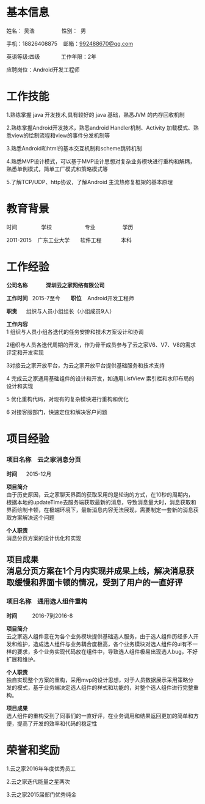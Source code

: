 # 基本信息  


姓名： 吴浩&nbsp; &nbsp;&nbsp; &nbsp;&nbsp; &nbsp;&nbsp; &nbsp;&nbsp; &nbsp;&nbsp; &nbsp;性别：&nbsp;&nbsp;男  

手机：18826408875  &nbsp; &nbsp;邮箱：992488670@qq.com  

英语等级:四级 &nbsp; &nbsp;&nbsp; &nbsp;&nbsp; &nbsp; &nbsp; &nbsp;工作年限：2年   

应聘岗位：Android开发工程师  
# 工作技能
1.熟练掌握 java 开发技术,具有较好的 java 基础，熟悉JVM 的内存回收机制  

2.熟练掌握Android开发技术，熟悉android Handler机制、Activity 加载模式、熟悉view的绘制流程和view的事件分发机制等

3.熟悉Android和html的基本交互机制和scheme跳转机制

4.熟悉MVP设计模式，可以基于MVP设计思想对复杂业务模块进行重构和解耦，熟悉单例模式，简单工厂模式和策略模式等  

5.了解TCP/UDP、http协议，了解Android 主流热修复框架的基本原理
# 教育背景
时间	&nbsp; &nbsp;&nbsp; &nbsp;&nbsp; &nbsp;&nbsp; &nbsp;&nbsp; &nbsp;学校	&nbsp; &nbsp;&nbsp; &nbsp;&nbsp; &nbsp;&nbsp;  &nbsp;&nbsp; &nbsp;&nbsp; &nbsp;&nbsp; &nbsp;专业	&nbsp; &nbsp;&nbsp; &nbsp;&nbsp; &nbsp;&nbsp; &nbsp;&nbsp; &nbsp;&nbsp; 学历

2011-2015	&nbsp; &nbsp;广东工业大学	&nbsp; &nbsp;&nbsp; &nbsp;软件工程	&nbsp; &nbsp;&nbsp; &nbsp;&nbsp; &nbsp;&nbsp; &nbsp;本科

# 工作经验
**公司名称**&nbsp; &nbsp;&nbsp; &nbsp;&nbsp; &nbsp;&nbsp; &nbsp;**深圳云之家网络有限公司**  

**工作时间**&nbsp; &nbsp;2015-7至今	&nbsp; &nbsp;&nbsp; &nbsp;**职位**	 &nbsp; &nbsp;Android开发工程师  

**职责**&nbsp; &nbsp;&nbsp; &nbsp;组织与人员小组组长（小组成员9人）  

**工作内容**  
1 组织与人员小组各迭代的任务安排和技术方案设计和协调  

2组织与人员各迭代周期的开发，作为骨干成员参与了云之家V6、V7、V8的需求评定和开发实现 

3对接云之家开放平台，为云之家开放平台提供基础服务和技术支持  

4 完成云之家通用基础组件的设计和开发，如通用ListView 索引栏和水印布局的设计和实现  

5 优化重构代码，对现有的复杂模块进行重构和优化  

6 对接客服部门，快速定位和解决客户问题
# 项目经验
### 项目名称&nbsp;&nbsp;&nbsp;&nbsp;云之家消息分页	  

**时间**&nbsp;&nbsp;&nbsp;&nbsp;&nbsp;&nbsp;2015-12月  

**项目简介**  
由于历史原因，云之家聊天界面的获取采用的是轮询的方式，在10秒的周期内，根据本地的updateTime去服务端获取最新的消息，导致消息量大时，消息获取和界面绘制卡顿，在极端环境下，最新消息内容无法展现，需要制定一套新的消息获取方案解决这个问题  

**个人职责**  
消息分页方案的设计优化和实现

**项目成果**  
消息分页方案在1个月内实现并成果上线，解决消息获取缓慢和界面卡顿的情况，受到了用户的一直好评
-----

### 项目名称&nbsp;&nbsp;&nbsp;&nbsp;通用选人组件重构 

**时间**&nbsp;&nbsp;&nbsp;&nbsp;&nbsp;&nbsp;&nbsp;&nbsp;&nbsp;&nbsp;2016-7到2016-8  

**项目简介**  
云之家选人组件意在为各个业务模块提供基础选人服务，由于选人组件历经多人开发和维护，造成选人组件与业务耦合度极高，各个业务模块对选人组件的ui有不一样的要求，多个业务实现代码放在组件中，导致选人组件极易出现选人bug，不好扩展和维护。  

**个人职责**  
独自实现整个方案的重构，采用mvp的设计思想，对于人员数据展示采用策略分发的模式，基于业务端决定选人组件的样式和功能的，对整个选人组件进行完整重构。  

**项目成果**  
选人组件的重构受到了同事们的一直好评，在业务调用和结果返回更加的简单和方便，提高了开发的效率和代码的稳定性
# 荣誉和奖励
1.云之家2016年年度优秀员工  

2.云之家迭代能量之星两次  

3.云之家2015届部门优秀纯金